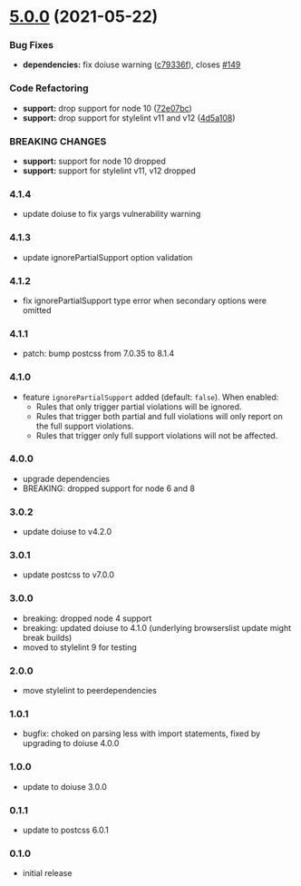 # [5.0.0](https://github.com/ismay/stylelint-no-unsupported-browser-features/compare/v4.1.4...v5.0.0) (2021-05-22)


### Bug Fixes

* **dependencies:** fix doiuse warning ([c79336f](https://github.com/ismay/stylelint-no-unsupported-browser-features/commit/c79336fb1418d793a1d9887272c6faae791ae8d6)), closes [#149](https://github.com/ismay/stylelint-no-unsupported-browser-features/issues/149)


### Code Refactoring

* **support:** drop support for node 10 ([72e07bc](https://github.com/ismay/stylelint-no-unsupported-browser-features/commit/72e07bca6918775bd8795cc4f220d9b3cdc9b119))
* **support:** drop support for stylelint v11 and v12 ([4d5a108](https://github.com/ismay/stylelint-no-unsupported-browser-features/commit/4d5a1083cd512e0a775e5e5b8ab82097979d417f))


### BREAKING CHANGES

* **support:** support for node 10 dropped
* **support:** support for stylelint v11, v12 dropped

### 4.1.4

* update doiuse to fix yargs vulnerability warning

### 4.1.3

* update ignorePartialSupport option validation

### 4.1.2

* fix ignorePartialSupport type error when secondary options were omitted

### 4.1.1

* patch: bump postcss from 7.0.35 to 8.1.4

### 4.1.0

* feature `ignorePartialSupport` added (default: `false`). When enabled: 
  * Rules that only trigger partial violations will be ignored.
  * Rules that trigger both partial and full violations will only report on the full support violations.
  * Rules that trigger only full support violations will not be affected.

### 4.0.0

* upgrade dependencies
* BREAKING: dropped support for node 6 and 8

### 3.0.2

* update doiuse to v4.2.0

### 3.0.1

* update postcss to v7.0.0

### 3.0.0
* breaking: dropped node 4 support
* breaking: updated doiuse to 4.1.0 (underlying browserslist update might break builds)
* moved to stylelint 9 for testing

### 2.0.0
* move stylelint to peerdependencies

### 1.0.1
* bugfix: choked on parsing less with import statements, fixed by upgrading to doiuse 4.0.0

### 1.0.0
* update to doiuse 3.0.0

### 0.1.1
* update to postcss 6.0.1

### 0.1.0
* initial release
